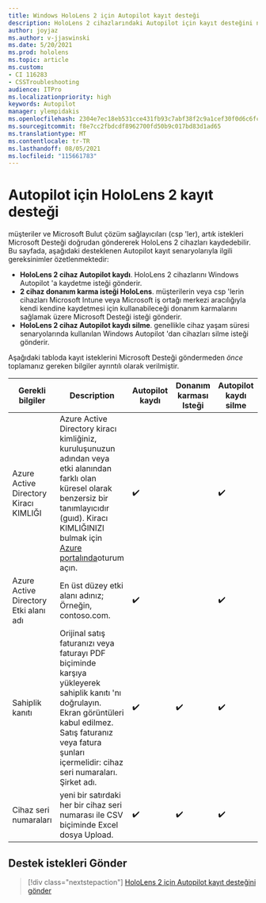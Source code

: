 ```yaml
---
title: Windows HoloLens 2 için Autopilot kayıt desteği
description: HoloLens 2 cihazlarındaki Autopilot için kayıt desteğini nasıl alabileceğinizi öğrenin.
author: joyjaz
ms.author: v-jjaswinski
ms.date: 5/20/2021
ms.prod: hololens
ms.topic: article
ms.custom:
- CI 116283
- CSSTroubleshooting
audience: ITPro
ms.localizationpriority: high
keywords: Autopilot
manager: ylempidakis
ms.openlocfilehash: 2304e7ec18eb531cce431fb93c7abf38f2c9a1cef30f0d6c6fcaac6c95281f8e
ms.sourcegitcommit: f8e7cc2fbdcdf8962700fd50b9c017bd83d1ad65
ms.translationtype: MT
ms.contentlocale: tr-TR
ms.lasthandoff: 08/05/2021
ms.locfileid: "115661783"
---
```

# <a name="hololens-2-registration-support-for-autopilot"></a>Autopilot için HoloLens 2 kayıt desteği

müşteriler ve Microsoft Bulut çözüm sağlayıcıları (csp 'ler), artık istekleri Microsoft Desteği doğrudan göndererek HoloLens 2 cihazları kaydedebilir. Bu sayfada, aşağıdaki desteklenen Autopilot kayıt senaryolarıyla ilgili gereksinimler özetlenmektedir:

- **HoloLens 2 cihaz Autopilot kaydı**. HoloLens 2 cihazlarını Windows Autopilot 'a kaydetme isteği gönderir.
- **2 cihaz donanım karma isteği HoloLens**. müşterilerin veya csp 'lerin cihazları Microsoft Intune veya Microsoft iş ortağı merkezi aracılığıyla kendi kendine kaydetmesi için kullanabileceği donanım karmalarını sağlamak üzere Microsoft Desteği isteği gönderir.
- **HoloLens 2 cihaz Autopilot kaydı silme**. genellikle cihaz yaşam süresi senaryolarında kullanılan Windows Autopilot 'dan cihazları silme isteği gönderir.

Aşağıdaki tabloda kayıt isteklerini Microsoft Desteği göndermeden *önce* toplamanız gereken bilgiler ayrıntılı olarak verilmiştir.

| Gerekli bilgiler | Description | Autopilot kaydı  | Donanım karması Isteği | Autopilot kaydı silme |
------------|-------------------------------|--------------------------------------------------|------------------------------|--------------------------------|
|  Azure Active Directory Kiracı KIMLIĞI    |    Azure Active Directory kiracı kimliğiniz, kuruluşunuzun adından veya etki alanından farklı olan küresel olarak benzersiz bir tanımlayıcıdır (guıd).    Kiracı KIMLIĞINIZI bulmak için [Azure portalında](https://portal.azure.com/#blade/Microsoft_AAD_IAM/ActiveDirectoryMenuBlade/Properties)oturum açın.    |     ✔️                         |                              |                         ✔️                        |
|  Azure Active Directory Etki alanı adı    |   En üst düzey etki alanı adınız; Örneğin, contoso.com.    |     ✔️                         |                              |                         ✔️                        |
|  Sahiplik kanıtı    |   Orijinal satış faturanızı veya faturayı PDF biçiminde karşıya yükleyerek sahiplik kanıtı 'nı doğrulayın. Ekran görüntüleri kabul edilmez. Satış faturanız veya fatura şunları içermelidir: cihaz seri numaraları. Şirket adı.     |     ✔️                         |              ✔️                |                         ✔️                        |
|  Cihaz seri numaraları    |   yeni bir satırdaki her bir cihaz seri numarası ile CSV biçiminde Excel dosya Upload.     |     ✔️                         |              ✔️                |                         ✔️                        |

## <a name="submit-support-requests"></a>Destek istekleri Gönder

> [!div class="nextstepaction"]
> [HoloLens 2 için Autopilot kayıt desteğini gönder](https://prod.support.services.microsoft.com/supportrequestform/0d8bf192-cab7-6d39-143d-5a17840b9f5f)
